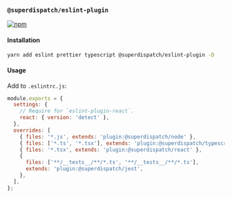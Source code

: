 ### `@superdispatch/eslint-plugin`

[![npm](https://img.shields.io/npm/v/@superdispatch/eslint-plugin)](https://www.npmjs.com/package/@superdispatch/eslint-plugin)

#### Installation

```bash
yarn add eslint prettier typescript @superdispatch/eslint-plugin -D
```

#### Usage

Add to `.eslintrc.js`:

```js
module.exports = {
  settings: {
    // Require for `eslint-plugin-react`.
    react: { version: 'detect' },
  },
  overrides: [
    { files: '*.js', extends: 'plugin:@superdispatch/node' },
    { files: ['*.ts', '*.tsx'], extends: 'plugin:@superdispatch/typescript' },
    { files: '*.tsx', extends: 'plugin:@superdispatch/react' },
    {
      files: ['**/__tests__/**/*.ts', '**/__tests__/**/*.ts'],
      extends: 'plugin:@superdispatch/jest',
    },
  ],
};
```
